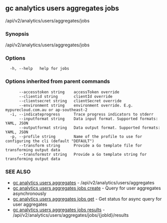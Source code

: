 ## gc analytics users aggregates jobs

/api/v2/analytics/users/aggregates/jobs

### Synopsis

/api/v2/analytics/users/aggregates/jobs

### Options

```
  -h, --help   help for jobs
```

### Options inherited from parent commands

```
      --accesstoken string    accessToken override
      --clientid string       clientId override
      --clientsecret string   clientSecret override
      --environment string    environment override. E.g. mypurecloud.com.au or ap-southeast-2
  -i, --indicateprogress      Trace progress indicators to stderr
      --inputformat string    Data input format. Supported formats: YAML, JSON
      --outputformat string   Data output format. Supported formats: YAML, JSON
  -p, --profile string        Name of the profile to use for configuring the cli (default "DEFAULT")
      --transform string      Provide a Go template file for transforming output data
      --transformstr string   Provide a Go template string for transforming output data
```

### SEE ALSO

* [gc analytics users aggregates](gc_analytics_users_aggregates.html)	 - /api/v2/analytics/users/aggregates
* [gc analytics users aggregates jobs create](gc_analytics_users_aggregates_jobs_create.html)	 - Query for user aggregates asynchronously
* [gc analytics users aggregates jobs get](gc_analytics_users_aggregates_jobs_get.html)	 - Get status for async query for user aggregates
* [gc analytics users aggregates jobs results](gc_analytics_users_aggregates_jobs_results.html)	 - /api/v2/analytics/users/aggregates/jobs/{jobId}/results


